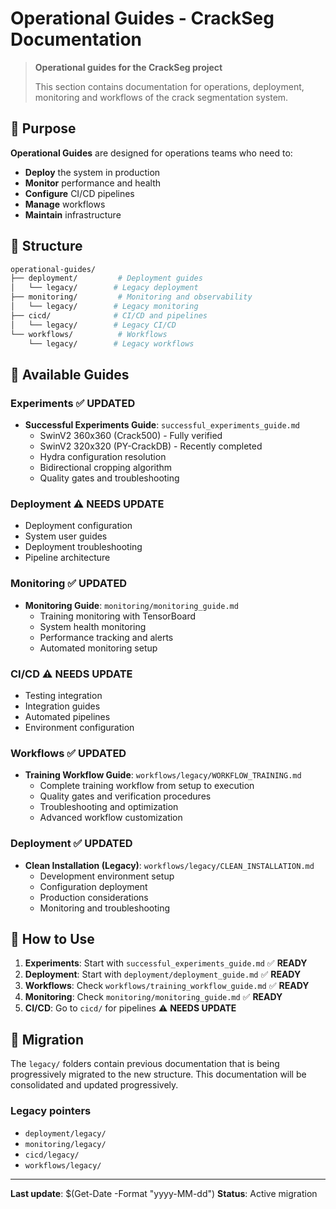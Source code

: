 # Operational Guides - CrackSeg Documentation

> **Operational guides for the CrackSeg project**
>
> This section contains documentation for operations, deployment, monitoring and workflows of the
> crack segmentation system.

## 🚀 Purpose

**Operational Guides** are designed for operations teams who need to:

- **Deploy** the system in production
- **Monitor** performance and health
- **Configure** CI/CD pipelines
- **Manage** workflows
- **Maintain** infrastructure

## 📁 Structure

```bash
operational-guides/
├── deployment/         # Deployment guides
│   └── legacy/        # Legacy deployment
├── monitoring/         # Monitoring and observability
│   └── legacy/        # Legacy monitoring
├── cicd/              # CI/CD and pipelines
│   └── legacy/        # Legacy CI/CD
└── workflows/          # Workflows
    └── legacy/        # Legacy workflows
```

## 🔧 Available Guides

### **Experiments** ✅ **UPDATED**

- **Successful Experiments Guide**: `successful_experiments_guide.md`
  - SwinV2 360x360 (Crack500) - Fully verified
  - SwinV2 320x320 (PY-CrackDB) - Recently completed
  - Hydra configuration resolution
  - Bidirectional cropping algorithm
  - Quality gates and troubleshooting

### **Deployment** ⚠️ **NEEDS UPDATE**

- Deployment configuration
- System user guides
- Deployment troubleshooting
- Pipeline architecture

### **Monitoring** ✅ **UPDATED**

- **Monitoring Guide**: `monitoring/monitoring_guide.md`
  - Training monitoring with TensorBoard
  - System health monitoring
  - Performance tracking and alerts
  - Automated monitoring setup

### **CI/CD** ⚠️ **NEEDS UPDATE**

- Testing integration
- Integration guides
- Automated pipelines
- Environment configuration

### **Workflows** ✅ **UPDATED**

- **Training Workflow Guide**: `workflows/legacy/WORKFLOW_TRAINING.md`
  - Complete training workflow from setup to execution
  - Quality gates and verification procedures
  - Troubleshooting and optimization
  - Advanced workflow customization

### **Deployment** ✅ **UPDATED**

- **Clean Installation (Legacy)**: `workflows/legacy/CLEAN_INSTALLATION.md`
  - Development environment setup
  - Configuration deployment
  - Production considerations
  - Monitoring and troubleshooting

## 📖 How to Use

1. **Experiments**: Start with `successful_experiments_guide.md` ✅ **READY**
2. **Deployment**: Start with `deployment/deployment_guide.md` ✅ **READY**
3. **Workflows**: Check `workflows/training_workflow_guide.md` ✅ **READY**
4. **Monitoring**: Check `monitoring/monitoring_guide.md` ✅ **READY**
5. **CI/CD**: Go to `cicd/` for pipelines ⚠️ **NEEDS UPDATE**

## 🔄 Migration

The `legacy/` folders contain previous documentation that is being progressively migrated to the
new structure. This documentation will be consolidated and updated progressively.

### Legacy pointers

- `deployment/legacy/`
- `monitoring/legacy/`
- `cicd/legacy/`
- `workflows/legacy/`

---

**Last update**: $(Get-Date -Format "yyyy-MM-dd")
**Status**: Active migration
